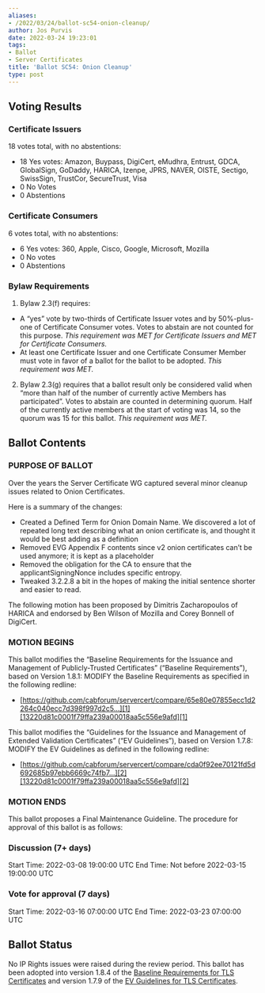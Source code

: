 ```yaml
---
aliases:
- /2022/03/24/ballot-sc54-onion-cleanup/
author: Jos Purvis
date: 2022-03-24 19:23:01
tags:
- Ballot
- Server Certificates
title: 'Ballot SC54: Onion Cleanup'
type: post
---
```


## Voting Results

### Certificate Issuers

18 votes total, with no abstentions:

- 18 Yes votes: Amazon, Buypass, DigiCert, eMudhra, Entrust, GDCA, GlobalSign, GoDaddy, HARICA, Izenpe, JPRS, NAVER, OISTE, Sectigo, SwissSign, TrustCor, SecureTrust, Visa
- 0 No Votes
- 0 Abstentions

### Certificate Consumers

6 votes total, with no abstentions:

- 6 Yes votes: 360, Apple, Cisco, Google, Microsoft, Mozilla
- 0 No votes
- 0 Abstentions

### Bylaw Requirements

1. Bylaw 2.3(f) requires:

- A “yes” vote by two-thirds of Certificate Issuer votes and by 50%-plus-one of Certificate Consumer votes. Votes to abstain are not counted for this purpose.
  _This requirement was MET for Certificate Issuers and MET for Certificate Consumers._
- At least one Certificate Issuer and one Certificate Consumer Member must vote in favor of a ballot for the ballot to be adopted.
  _This requirement was MET._

2. Bylaw 2.3(g) requires that a ballot result only be considered valid when “more than half of the number of currently active Members has participated”. Votes to abstain are counted in determining quorum. Half of the currently active members at the start of voting was 14, so the quorum was 15 for this ballot.
   _This requirement was MET._

## Ballot Contents

### PURPOSE OF BALLOT

Over the years the Server Certificate WG captured several minor cleanup issues related to Onion Certificates.

Here is a summary of the changes:

- Created a Defined Term for Onion Domain Name. We discovered a lot of repeated long text describing what an onion certificate is, and thought it would be best adding as a definition
- Removed EVG Appendix F contents since v2 onion certificates can’t be used anymore; it is kept as a placeholder
- Removed the obligation for the CA to ensure that the applicantSigningNonce includes specific entropy.
- Tweaked 3.2.2.8 a bit in the hopes of making the initial sentence shorter and easier to read.

The following motion has been proposed by Dimitris Zacharopoulos of HARICA and endorsed by Ben Wilson of Mozilla and Corey Bonnell of DigiCert.

### MOTION BEGINS

This ballot modifies the “Baseline Requirements for the Issuance and Management of Publicly-Trusted Certificates” (“Baseline Requirements”), based on Version 1.8.1:
MODIFY the Baseline Requirements as specified in the following redline:

- [https://github.com/cabforum/servercert/compare/65e80e07855ecc1d2264c040ecc7d398f997d2c5…][1][13220d81c0001f79ffa239a00018aa5c556e9afd][1]

This ballot modifies the “Guidelines for the Issuance and Management of Extended Validation Certificates” (“EV Guidelines”), based on Version 1.7.8: MODIFY the EV Guidelines as defined in the following redline:

- [https://github.com/cabforum/servercert/compare/cda0f92ee70121fd5d692685b97ebb6669c74fb7…][2][13220d81c0001f79ffa239a00018aa5c556e9afd][2]

### MOTION ENDS

This ballot proposes a Final Maintenance Guideline. The procedure for approval of this ballot is as follows:

### Discussion (7+ days)

Start Time: 2022-03-08 19:00:00 UTC
End Time: Not before 2022-03-15 19:00:00 UTC

### Vote for approval (7 days)

Start Time: 2022-03-16 07:00:00 UTC
End Time: 2022-03-23 07:00:00 UTC

## Ballot Status

No IP Rights issues were raised during the review period. This ballot has been adopted into version 1.8.4 of the [Baseline Requirements for TLS Certificates](/working-groups/server/baseline-requirements/documents/) and version 1.7.9 of the [EV Guidelines for TLS Certificates](/working-groups/server/extended-validation/documents/).

[1]: https://github.com/cabforum/servercert/compare/65e80e07855ecc1d2264c040ecc7d398f997d2c5...13220d81c0001f79ffa239a00018aa5c556e9afd
[2]: https://github.com/cabforum/servercert/compare/cda0f92ee70121fd5d692685b97ebb6669c74fb7...13220d81c0001f79ffa239a00018aa5c556e9afd